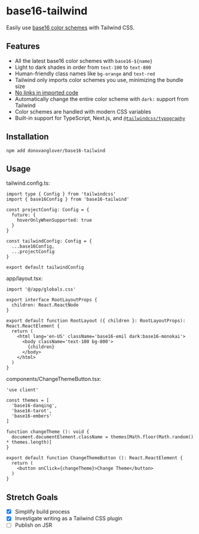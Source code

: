 # base16-tailwind

Easily use [base16 color schemes](https://tinted-theming.github.io/base16-gallery/) with Tailwind CSS.

## Features

- All the latest base16 color schemes with `base16-${name}`
- Light to dark shades in order from `text-100` to `text-800`
- Human-friendly class names like `bg-orange` and `text-red`
- Tailwind only imports color schemes you use, minimizing the bundle size
- [No links in imported code](https://github.com/gaearon/base16-js/issues/5)
- Automatically change the entire color scheme with `dark:` support from Tailwind
- Color schemes are handled with modern CSS variables
- Built-in support for TypeScript, Next.js, and [`@tailwindcss/typography`](https://github.com/tailwindlabs/tailwindcss-typography)

## Installation

```fish
npm add donovanglover/base16-tailwind
```

## Usage

tailwind.config.ts:

```tsx
import type { Config } from 'tailwindcss'
import { base16Config } from 'base16-tailwind'

const projectConfig: Config = {
  future: {
    hoverOnlyWhenSupported: true
  }
}

const tailwindConfig: Config = {
  ...base16Config,
  ...projectConfig
}

export default tailwindConfig
```

app/layout.tsx:

```tsx
import '@/app/globals.css'

export interface RootLayoutProps {
  children: React.ReactNode
}

export default function RootLayout ({ children }: RootLayoutProps): React.ReactElement {
  return (
    <html lang='en-US' className='base16-emil dark:base16-monokai'>
      <body className='text-100 bg-800'>
        {children}
      </body>
    </html>
  )
}
```

components/ChangeThemeButton.tsx:

```tsx
'use client'

const themes = [
  'base16-danqing',
  'base16-tarot',
  'base16-embers'
]

function changeTheme (): void {
  document.documentElement.className = themes[Math.floor(Math.random() * themes.length)]
}

export default function ChangeThemeButton (): React.ReactElement {
  return (
    <button onClick={changeTheme}>Change Theme</button>
  )
}
```

## Stretch Goals

- [x] Simplify build process
- [x] Investigate writing as a Tailwind CSS plugin
- [ ] Publish on JSR
